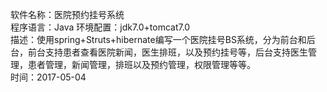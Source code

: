 软件名称：医院预约挂号系统   
程序语言：Java
环境配置：jdk7.0+tomcat7.0   
描述：使用spring+Struts+hibernate编写一个医院挂号BS系统，分为前台和后台，前台支持患者查看医院新闻，医生排班，以及预约挂号等，后台支持医生管理，患者管理，新闻管理，排班以及预约管理，权限管理等等。    
时间：2017-05-04
